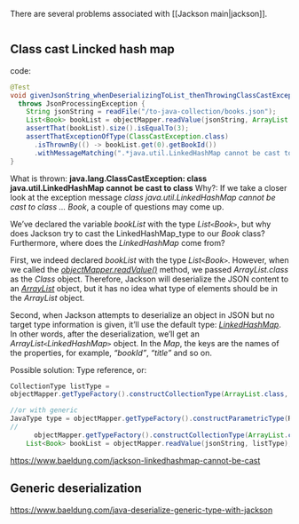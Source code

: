 
There are several problems associated with [[Jackson main|jackson]]. 

```toc

```

## Class cast Lincked hash map 
code:
```java
@Test
void givenJsonString_whenDeserializingToList_thenThrowingClassCastException() 
  throws JsonProcessingException {
    String jsonString = readFile("/to-java-collection/books.json");
    List<Book> bookList = objectMapper.readValue(jsonString, ArrayList.class);
    assertThat(bookList).size().isEqualTo(3);
    assertThatExceptionOfType(ClassCastException.class)
      .isThrownBy(() -> bookList.get(0).getBookId())
      .withMessageMatching(".*java.util.LinkedHashMap cannot be cast to .*com.baeldung.jackson.tocollection.Book.*");
}
```

What is thrown:
**java.lang.ClassCastException: class java.util.LinkedHashMap cannot be cast to class**
Why?:
If we take a closer look at the exception message _class java.util.LinkedHashMap cannot be cast to class … Book_, a couple of questions may come up.

We’ve declared the variable _bookList_ with the type _List`<`Book`>`_, but why does Jackson try to cast the LinkedHashMap_type to our _Book_ class? Furthermore, where does the _LinkedHashMap_ come from?

First, we indeed declared _bookList_ with the type _List`<`Book`>`_. However, when we called the [_objectMapper.readValue()_](https://fasterxml.github.io/jackson-databind/javadoc/2.7/com/fasterxml/jackson/databind/ObjectMapper.html#readValue(java.lang.String,%20java.lang.Class)) method, we passed _ArrayList.class_ as the _Class_ object. Therefore, Jackson will deserialize the JSON content to an [_ArrayList_](https://www.baeldung.com/java-arraylist) object, but it has no idea what type of elements should be in the _ArrayList_ object.

Second, when Jackson attempts to deserialize an object in JSON but no target type information is given, it’ll use the default type: _[LinkedHashMap](https://www.baeldung.com/java-linked-hashmap)_. In other words, after the deserialization, we’ll get an _ArrayList`<`LinkedHashMap`>`_ object. In the _Map_, the keys are the names of the properties, for example, _“bookId”_, _“title”_ and so on.

Possible solution: 
Type reference, or:
```java
CollectionType listType = 
objectMapper.getTypeFactory().constructCollectionType(ArrayList.class, Book.class);

//or with generic
JavaType type = objectMapper.getTypeFactory().constructParametricType(ResponseResult.class, listType);
//
      objectMapper.getTypeFactory().constructCollectionType(ArrayList.class, Book.class);
    List<Book> bookList = objectMapper.readValue(jsonString, listType);
```

https://www.baeldung.com/jackson-linkedhashmap-cannot-be-cast

## Generic deserialization
https://www.baeldung.com/java-deserialize-generic-type-with-jackson